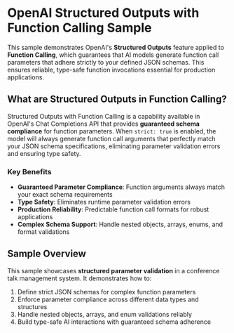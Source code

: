 # OpenAI Structured Outputs with Function Calling Sample

This sample demonstrates OpenAI's **Structured Outputs** feature applied to **Function Calling**, which guarantees that AI models generate function call parameters that adhere strictly to your defined JSON schemas. This ensures reliable, type-safe function invocations essential for production applications.

## What are Structured Outputs in Function Calling?

Structured Outputs with Function Calling is a capability available in OpenAI's Chat Completions API that provides **guaranteed schema compliance** for function parameters. When `strict: true` is enabled, the model will always generate function call arguments that perfectly match your JSON schema specifications, eliminating parameter validation errors and ensuring type safety.

### Key Benefits

- **Guaranteed Parameter Compliance**: Function arguments always match your exact schema requirements
- **Type Safety**: Eliminates runtime parameter validation errors
- **Production Reliability**: Predictable function call formats for robust applications
- **Complex Schema Support**: Handle nested objects, arrays, enums, and format validations

## Sample Overview

This sample showcases **structured parameter validation** in a conference talk management system. It demonstrates how to:

1. Define strict JSON schemas for complex function parameters
2. Enforce parameter compliance across different data types and structures
3. Handle nested objects, arrays, and enum validations reliably
4. Build type-safe AI interactions with guaranteed schema adherence
